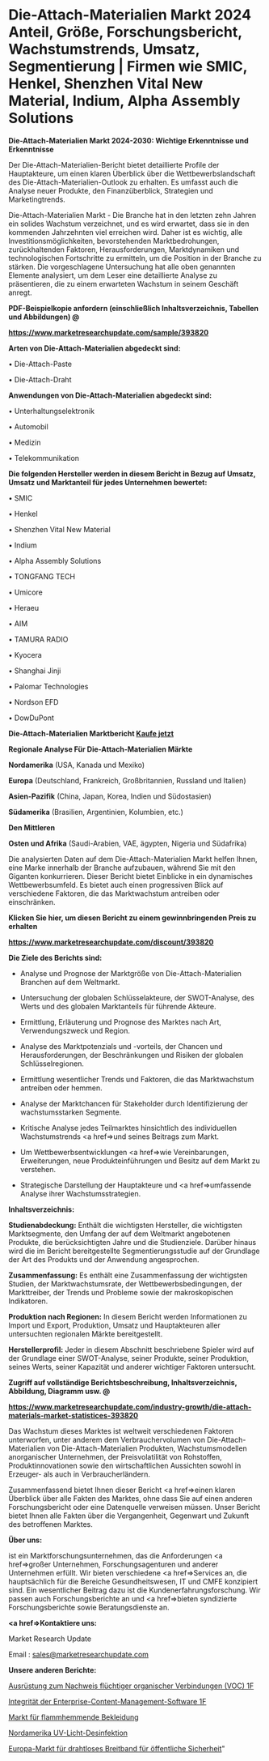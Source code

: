 # Die-Attach-Materialien Markt 2024 Anteil, Größe, Forschungsbericht, Wachstumstrends, Umsatz, Segmentierung | Firmen wie SMIC, Henkel, Shenzhen Vital New Material, Indium, Alpha Assembly Solutions

<strong>Die-Attach-Materialien Markt 2024-2030: Wichtige Erkenntnisse und Erkenntnisse</strong>

Der Die-Attach-Materialien-Bericht bietet detaillierte Profile der Hauptakteure, um einen klaren Überblick über die Wettbewerbslandschaft des Die-Attach-Materialien-Outlook zu erhalten. Es umfasst auch die Analyse neuer Produkte, den Finanzüberblick, Strategien und Marketingtrends.

Die-Attach-Materialien Markt - Die Branche hat in den letzten zehn Jahren ein solides Wachstum verzeichnet, und es wird erwartet, dass sie in den kommenden Jahrzehnten viel erreichen wird. Daher ist es wichtig, alle Investitionsmöglichkeiten, bevorstehenden Marktbedrohungen, zurückhaltenden Faktoren, Herausforderungen, Marktdynamiken und technologischen Fortschritte zu ermitteln, um die Position in der Branche zu stärken. Die vorgeschlagene Untersuchung hat alle oben genannten Elemente analysiert, um dem Leser eine detaillierte Analyse zu präsentieren, die zu einem erwarteten Wachstum in seinem Geschäft anregt.



<strong><b>PDF-Beispielkopie anfordern (einschließlich Inhaltsverzeichnis, Tabellen und Abbildungen) @ </b></strong>

<strong><a href=https://www.marketresearchupdate.com/sample/393820>

<strong>https://www.marketresearchupdate.com/sample/393820</u></a></strong></strong>



<strong>Arten von Die-Attach-Materialien abgedeckt sind:</strong>

• Die-Attach-Paste

• Die-Attach-Draht



<strong>Anwendungen von Die-Attach-Materialien abgedeckt sind:</strong>

• Unterhaltungselektronik

• Automobil

• Medizin

• Telekommunikation



<strong>Die folgenden Hersteller werden in diesem Bericht in Bezug auf Umsatz, Umsatz und Marktanteil für jedes Unternehmen bewertet:</strong>

• SMIC

• Henkel

• Shenzhen Vital New Material

• Indium

• Alpha Assembly Solutions

• TONGFANG TECH

• Umicore

• Heraeu

• AIM

• TAMURA RADIO

• Kyocera

• Shanghai Jinji

• Palomar Technologies

• Nordson EFD

• DowDuPont



<strong>Die-Attach-Materialien Marktbericht <a href=https://www.marketresearchupdate.com/buynow/393820>Kaufe jetzt</a></strong>



<strong>Regionale Analyse Für Die-Attach-Materialien Märkte</strong>



<strong>Nordamerika</strong> (USA, Kanada und Mexiko)



<strong>Europa</strong> (Deutschland, Frankreich, Großbritannien, Russland und Italien)



<strong>Asien-Pazifik</strong> (China, Japan, Korea, Indien und Südostasien)



<strong>Südamerika</strong> (Brasilien, Argentinien, Kolumbien, etc.)



<strong>Den Mittleren</strong> 

<strong>Osten und Afrika</strong> (Saudi-Arabien, VAE, ägypten, Nigeria und Südafrika)

Die analysierten Daten auf dem Die-Attach-Materialien Markt helfen Ihnen, eine Marke innerhalb der Branche aufzubauen, während Sie mit den Giganten konkurrieren. Dieser Bericht bietet Einblicke in ein dynamisches Wettbewerbsumfeld. Es bietet auch einen progressiven Blick auf verschiedene Faktoren, die das Marktwachstum antreiben oder einschränken.



<strong>Klicken Sie hier, um diesen Bericht zu einem gewinnbringenden Preis zu erhalten
</strong>

<strong><a href=https://www.marketresearchupdate.com/discount/393820>https://www.marketresearchupdate.com/discount/393820</b></u></strong></a>



<strong>Die Ziele des Berichts sind:</strong>

- Analyse und Prognose der Marktgröße von Die-Attach-Materialien Branchen auf dem Weltmarkt.

- Untersuchung der globalen Schlüsselakteure, der SWOT-Analyse, des Werts und des globalen Marktanteils für führende Akteure.

- Ermittlung, Erläuterung und Prognose des Marktes nach Art, Verwendungszweck und Region.

- Analyse des Marktpotenzials und -vorteils, der Chancen und Herausforderungen, der Beschränkungen und Risiken der globalen Schlüsselregionen.

- Ermittlung wesentlicher Trends und Faktoren, die das Marktwachstum antreiben oder hemmen.

- Analyse der Marktchancen für Stakeholder durch Identifizierung der wachstumsstarken Segmente.

- Kritische Analyse jedes Teilmarktes hinsichtlich des individuellen Wachstumstrends <a href=>und</a> seines Beitrags zum Markt.

- Um Wettbewerbsentwicklungen <a href=>wie</a> Vereinbarungen, Erweiterungen, neue Produkteinführungen und Besitz auf dem Markt zu verstehen.

- Strategische Darstellung der Hauptakteure und <a href=>umfas</a>sende Analyse ihrer Wachstumsstrategien.



<strong>Inhaltsverzeichnis:</strong>



<strong>Studienabdeckung:</strong> Enthält die wichtigsten Hersteller, die wichtigsten Marktsegmente, den Umfang der auf dem Weltmarkt angebotenen Produkte, die berücksichtigten Jahre und die Studienziele. Darüber hinaus wird die im Bericht bereitgestellte Segmentierungsstudie auf der Grundlage der Art des Produkts und der Anwendung angesprochen.



<strong>Zusammenfassung:</strong> Es enthält eine Zusammenfassung der wichtigsten Studien, der Marktwachstumsrate, der Wettbewerbsbedingungen, der Markttreiber, der Trends und Probleme sowie der makroskopischen Indikatoren.



<strong>Produktion nach Regionen:</strong> In diesem Bericht werden Informationen zu Import und Export, Produktion, Umsatz und Hauptakteuren aller untersuchten regionalen Märkte bereitgestellt.



<strong>Herstellerprofil:</strong> Jeder in diesem Abschnitt beschriebene Spieler wird auf der Grundlage einer SWOT-Analyse, seiner Produkte, seiner Produktion, seines Werts, seiner Kapazität und anderer wichtiger Faktoren untersucht.



<strong><b>Zugriff auf vollständige Berichtsbeschreibung, Inhaltsverzeichnis, Abbildung, Diagramm usw. @ </b></strong>

<strong><a href=https://www.marketresearchupdate.com/industry-growth/die-attach-materials-market-statistices-393820>https://www.marketresearchupdate.com/industry-growth/die-attach-materials-market-statistices-393820</a></strong>

Das Wachstum dieses Marktes ist weltweit verschiedenen Faktoren unterworfen, unter anderem dem Verbrauchervolumen von Die-Attach-Materialien von Die-Attach-Materialien Produkten, Wachstumsmodellen anorganischer Unternehmen, der Preisvolatilität von Rohstoffen, Produktinnovationen sowie den wirtschaftlichen Aussichten sowohl in Erzeuger- als auch in Verbraucherländern.

Zusammenfassend bietet Ihnen dieser Bericht <a href=>einen</a> klaren Überblick über alle Fakten des Marktes, ohne dass Sie auf einen anderen Forschungsbericht oder eine Datenquelle verweisen müssen. Unser Bericht bietet Ihnen alle Fakten über die Vergangenheit, Gegenwart und Zukunft des betroffenen Marktes.



<strong>Über uns:</strong>

 ist ein Marktforschungsunternehmen, das die Anforderungen <a href=>großer</a> Unternehmen, Forschungsagenturen und anderer Unternehmen erfüllt. Wir bieten verschiedene <a href=>Services</a> an, die hauptsächlich für die Bereiche Gesundheitswesen, IT und CMFE konzipiert sind. Ein wesentlicher Beitrag dazu ist die Kundenerfahrungsforschung. Wir passen auch Forschungsberichte an und <a href=>bieten</a> syndizierte Forschungsberichte sowie Beratungsdienste an.



<strong><a href=>Kontaktiere uns:</a></strong>

Market Research Update

Email : sales@marketresearchupdate.com



<strong>Unsere anderen Berichte:</strong>

<a href=https://www.linkedin.com/pulse/volatile-organic-compound-voc-detection-equipment-1f>Ausrüstung zum Nachweis flüchtiger organischer Verbindungen (VOC) 1F</a>

<a href=https://www.linkedin.com/pulse/enterprise-content-management-software-health-1f>Integrität der Enterprise-Content-Management-Software 1F</a>

<a href=https://www.linkedin.com/pulse/flame-retardant-apparel-market-sizing-up-anticipating>Markt für flammhemmende Bekleidung</a>

<a href=https://www.linkedin.com/pulse/north-america-uv-light-disinfection>Nordamerika UV-Licht-Desinfektion</a>

<a href=https://www.linkedin.com/pulse/europe-wireless-broadband-public-safetymarket-see-massive>Europa-Markt für drahtloses Breitband für öffentliche Sicherheit</a>"
